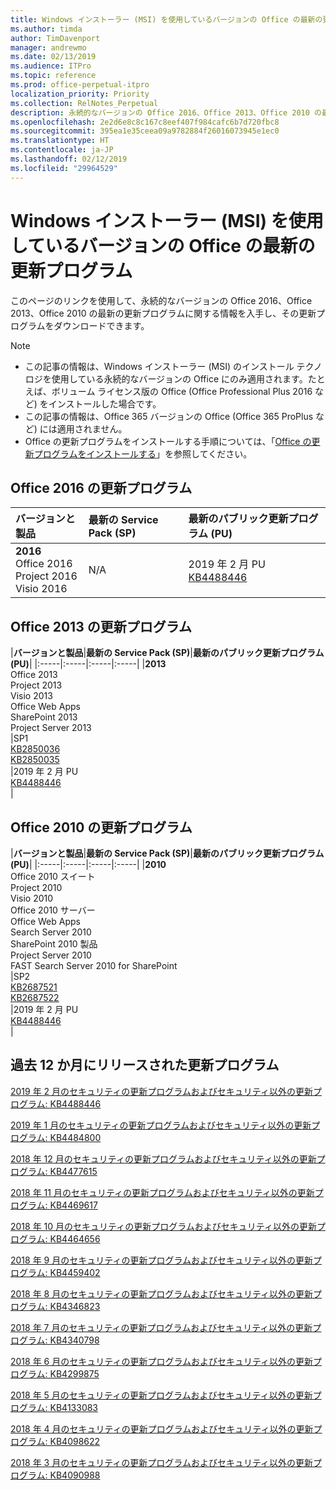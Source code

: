 ```yaml
---
title: Windows インストーラー (MSI) を使用しているバージョンの Office の最新の更新プログラム
ms.author: timda
author: TimDavenport
manager: andrewmo
ms.date: 02/13/2019
ms.audience: ITPro
ms.topic: reference
ms.prod: office-perpetual-itpro
localization_priority: Priority
ms.collection: RelNotes_Perpetual
description: 永続的なバージョンの Office 2016、Office 2013、Office 2010 の最新の更新プログラムの情報へのリンクを IT 技術者に提供します
ms.openlocfilehash: 2e2d6e8c8c167c8eef407f984cafc6b7d720fbc8
ms.sourcegitcommit: 395ea1e35ceea09a9782884f26016073945e1ec0
ms.translationtype: HT
ms.contentlocale: ja-JP
ms.lasthandoff: 02/12/2019
ms.locfileid: "29964529"
---
```

# <a name="latest-updates-for-versions-of-office-that-use-windows-installer-msi"></a>Windows インストーラー (MSI) を使用しているバージョンの Office の最新の更新プログラム

このページのリンクを使用して、永続的なバージョンの Office 2016、Office 2013、Office 2010 の最新の更新プログラムに関する情報を入手し、その更新プログラムをダウンロードできます。
  
 
> [!NOTE]
> - この記事の情報は、Windows インストーラー (MSI) のインストール テクノロジを使用している永続的なバージョンの Office にのみ適用されます。たとえば、ボリューム ライセンス版の Office (Office Professional Plus 2016 など) をインストールした場合です。
> - この記事の情報は、Office 365 バージョンの Office (Office 365 ProPlus など) には適用されません。
> - Office の更新プログラムをインストールする手順については、「[Office の更新プログラムをインストールする](https://support.office.com/article/2ab296f3-7f03-43a2-8e50-46de917611c5)」を参照してください。 


## <a name="office-2016-updates"></a>Office 2016 の更新プログラム

|**バージョンと製品**|**最新の Service Pack (SP)**|**最新のパブリック更新プログラム (PU)**|
|:-----|:-----|:-----|
|**2016** <br/> Office 2016  <br/> Project 2016  <br/> Visio 2016  <br/> |N/A  <br/> |2019 年 2 月 PU  <br/> [KB4488446](https://support.microsoft.com/help/4488446) <br/> |
   
## <a name="office-2013-updates"></a>Office 2013 の更新プログラム

|**バージョンと製品**|**最新の Service Pack (SP)**|**最新のパブリック更新プログラム (PU)**|
|:-----|:-----|:-----|:-----|
|**2013** <br/> Office 2013  <br/> Project 2013  <br/> Visio 2013  <br/> Office Web Apps  <br/> SharePoint 2013  <br/> Project Server 2013  <br/> |SP1 <br/> [KB2850036](https://support.microsoft.com/kb/2850036) <br/>[KB2850035](https://support.microsoft.com/kb/2850035) <br/> |2019 年 2 月 PU  <br/> [KB4488446](https://support.microsoft.com/help/4488446) <br/> |
   
## <a name="office-2010-updates"></a>Office 2010 の更新プログラム

|**バージョンと製品**|**最新の Service Pack (SP)**|**最新のパブリック更新プログラム (PU)**|
|:-----|:-----|:-----|:-----|
|**2010** <br/> Office 2010 スイート  <br/> Project 2010  <br/> Visio 2010  <br/> Office 2010 サーバー  <br/> Office Web Apps  <br/> Search Server 2010  <br/> SharePoint 2010 製品  <br/> Project Server 2010  <br/> FAST Search Server 2010 for SharePoint  <br/> |SP2 <br/>[KB2687521](https://support.microsoft.com/kb/2687521) <br/> [KB2687522](https://support.microsoft.com/kb/2687522) <br/> |2019 年 2 月 PU <br/>[KB4488446](https://support.microsoft.com/help/4488446) <br/>|
   

   
## <a name="updates-released-in-past-12-months"></a>過去 12 か月にリリースされた更新プログラム

[2019 年 2 月のセキュリティの更新プログラムおよびセキュリティ以外の更新プログラム: KB4488446](https://support.microsoft.com/help/4488446)

[2019 年 1 月のセキュリティの更新プログラムおよびセキュリティ以外の更新プログラム: KB4484800](https://support.microsoft.com/help/4484800)

[2018 年 12 月のセキュリティの更新プログラムおよびセキュリティ以外の更新プログラム: KB4477615](https://support.microsoft.com/help/4477615)

[2018 年 11 月のセキュリティの更新プログラムおよびセキュリティ以外の更新プログラム: KB4469617](https://support.microsoft.com/help/4469617)

[2018 年 10 月のセキュリティの更新プログラムおよびセキュリティ以外の更新プログラム: KB4464656](https://support.microsoft.com/help/4464656)

[2018 年 9 月のセキュリティの更新プログラムおよびセキュリティ以外の更新プログラム: KB4459402](https://support.microsoft.com/help/4459402) 

[2018 年 8 月のセキュリティの更新プログラムおよびセキュリティ以外の更新プログラム: KB4346823](https://support.microsoft.com/help/4346823)   

[2018 年 7 月のセキュリティの更新プログラムおよびセキュリティ以外の更新プログラム: KB4340798](https://support.microsoft.com/help/4340798)   

[2018 年 6 月のセキュリティの更新プログラムおよびセキュリティ以外の更新プログラム: KB4299875](https://support.microsoft.com/help/4299875)  

[2018 年 5 月のセキュリティの更新プログラムおよびセキュリティ以外の更新プログラム: KB4133083 ](https://support.microsoft.com/ja-JP/help/4133083)
  
[2018 年 4 月のセキュリティの更新プログラムおよびセキュリティ以外の更新プログラム: KB4098622](https://support.microsoft.com/ja-JP/help/4098622) 
  
[2018 年 3 月のセキュリティの更新プログラムおよびセキュリティ以外の更新プログラム: KB4090988](https://support.microsoft.com/ja-JP/help/4090988)  
  

  
   
  
